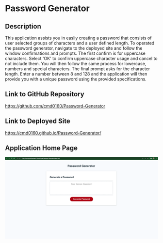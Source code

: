# Password Generator

## Description
This application assists you in easliy creating a password that consists of user selected groups of characters and a user defined length. To operated the password generator, navigate to the deployed site and follow the window confirmations and prompts. The first confirm is for uppercase characters. Select 'OK' to confirm uppercase character usage and cancel to not include them. You will then follow the same process for lowercase, numbers and special characters. The final prompt asks for the character length. Enter a number between 8 and 128 and the application will then provide you with a unique password using the provided specifications.

## Link to GitHub Repository
https://github.com/cmd0160/Password-Generator

## Link to Deployed Site
https://cmd0160.github.io/Password-Generator/

## Application Home Page
![Password Generator Home Page](assets/images/Password-Generator.png)


